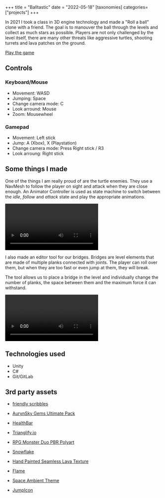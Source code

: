 +++
title = "Balltastic"
date = "2022-05-18"
[taxonomies]
categories=["projects"]
+++

In 2021 I took a class in 3D engine technology and made a "Roll a ball" clone with a friend.
The goal is to manouver the ball through the levels and collect as much stars as possible.
Players are not only challenged by the level itself, there are many other threats like aggressive turtles, shooting turrets and lava patches on the ground.

[Play the game](https://tufteddeer.github.io/balltastic-web)

<!-- more -->

## Controls

### Keyboard/Mouse
- Movement: WASD
- Jumping: Space
- Change camera mode: C
- Look arround: Mouse
- Zoom: Mousewheel

### Gamepad

- Movement: Left stick
- Jump: A (Xbox), X (Playstation)
- Change camera mode: Press Right stick / R3
- Look arroung: Right stick


## Some things I made

One of the things I am really proud of are the turtle enemies. They use a NavMesh to follow the player on sight and attack when they are close enough. An Animator Controller is used as state machine to switch between the _idle_, _follow_ and _attack_ state and play the appropriate animations.


<video controls src="turtle.webm"/></video>


I also made an editor tool for our bridges. Bridges are level elements that are made of multiple planks connected with joints. The player can roll over them, but when they are too fast or even jump at them, they will break.

The tool allows us to place a bridge in the level and individually change the number of planks, the space between them and the maximum force it can withstand.

<video controls src="bridge_editor.webm"></video>

## Technologies used

- Unity
- C#
- Git/GitLab

## 3rd party assets

- [friendly scribbles](https://kmlgames.itch.io/friendly-scribbles)


- [AurynSky Gems Ultimate Pack](https://assetstore.unity.com/packages/3d/props/simple-gems-ultimate-animated-customizable-pack-73764)

- [HealthBar](https://www.youtube.com/watch?v=BLfNP4Sc_iA)

- [Trianglify.io](https://trianglify.io/)

- [RPG Monster Duo PBR Polyart](https://assetstore.unity.com/packages/3d/characters/creatures/rpg-monster-duo-pbr-polyart-157762)

- [Snowflake](https://www.clipartmax.com/middle/m2i8d3m2K9N4b1H7_snowflake-icon/)

- [Hand Painted Seamless Lava Texture](https://assetstore.unity.com/packages/2d/textures-materials/floors/hand-painted-seamless-lava-texture-158352)

- [Flame](https://www.freeiconspng.com/img/4870)
- [Space Ambient Theme](https://theodore-kerr.itch.io/sci-fi-space-ambient-theme)

- [JumpIcon](https://minecraft.fandom.com/wiki/Jump_Boost)